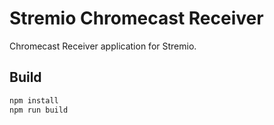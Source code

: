 # Stremio Chromecast Receiver

Chromecast Receiver application for Stremio.

## Build

```bash
npm install
npm run build
```
